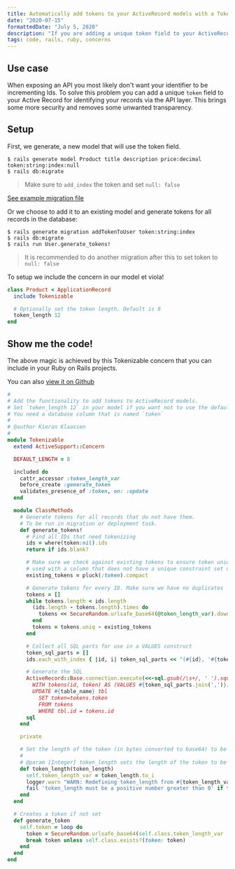 ```yaml
---
title: Automatically add tokens to your ActiveRecord models with a Tokenizable concern
date: "2020-07-15"
formattedDate: "July 5, 2020"
description: "If you are adding a unique token field to your ActiveRecord models this concern will help you set it up quickly."
tags: code, rails, ruby, concerns
---
```


<!-- FIXME: add github source -->
<!-- FIXME: add co-authors for code projects -->
<!-- FIXME: check if github project works correctly -->
<!-- FIXME: Add blogpost to github project -->

## Use case

When exposing an API you most likely don't want your identifier to be incrementing Ids.
To solve this problem you can add a unique `token` field to your Active Record for identifying
your records via the API layer. This brings some more security and removes some unwanted
transparency.

## Setup

First, we generate, a new model that will use the token field.

```shell
$ rails generate model Product title description price:decimal token:string:index:null
$ rails db:migrate
```

> Make sure to `add_index` the token and set `null: false`

[See example migration file](https://github.com/kieranklaassen/tokenizable-example/blob/master/db/migrate/20200715134857_create_products.rb)

Or we choose to add it to an existing model and generate tokens for all records in the database:

```shell
$ rails generate migration addTokenToUser token:string:index
$ rails db:migrate
$ rails run User.generate_tokens!
```

> It is recommended to do another migration after this to set token to `null: false`

To setup we include the concern in our model et viola!

```ruby
class Product < ApplicationRecord
  include Tokenizable

  # Optionally set the token length. Default is 8
  token_length 12
end
```

## Show me the code!

The above magic is achieved by this Tokenizable concern that you can include in your Ruby on Rails projects.

You can also [view it on Github](https://github.com/kieranklaassen/tokenizable-example/blob/master/app/models/concerns/tokenizable.rb)

```ruby
#
# Add the functionality to add tokens to ActiveRecord models.
# Set `token_length 12` in your model if you want not to use the default after including the conern
# You need a database column that is named `token`
#
# @author Kieran Klaassen
#
module Tokenizable
  extend ActiveSupport::Concern

  DEFAULT_LENGTH = 8

  included do
    cattr_accessor :token_length_var
    before_create :generate_token
    validates_presence_of :token, on: :update
  end

  module ClassMethods
    # Generate tokens for all records that do not have them.
    # To be run in migration or deployment task.
    def generate_tokens!
      # Find all IDs that need tokenizing
      ids = where(token:nil).ids
      return if ids.blank?

      # Make sure we check against existing tokens to ensure token uniqueness in case Tokenizable is
      # used with a column that does not have a unique constraint set up
      existing_tokens = pluck(:token).compact

      # Generate tokens for every ID. Make sure we have no duplicates
      tokens = []
      while tokens.length < ids.length
        (ids.length - tokens.length).times do
          tokens << SecureRandom.urlsafe_base64(@token_length_var).downcase
        end
        tokens = tokens.uniq - existing_tokens
      end

      # Collect all SQL parts for use in a VALUES construct
      token_sql_parts = []
      ids.each_with_index { |id, i| token_sql_parts << "(#{id}, '#{tokens[i]}')" }

      # Generate the SQL
      ActiveRecord::Base.connection.execute(<<-sql.gsub(/\s+/, ' ').squish)
        WITH tokens(id, token) AS (VALUES #{token_sql_parts.join(',')})
        UPDATE #{table_name} tbl
          SET token=tokens.token
          FROM tokens
          WHERE tbl.id = tokens.id
      sql
    end

    private

    # Set the length of the token (in bytes converted to base64) to be generated
    #
    # @param [Integer] token_length sets the length of the token to be generated
    def token_length(token_length)
      self.token_length_var = token_length.to_i
      logger.warn "WARN: Redefining token_length from #{token_length_var} to #{token_length}" if token_length_var
      fail 'token_length must be a positive number greater than 0' if token_length_var < 1
    end
  end

  # Creates a token if not set
  def generate_token
    self.token = loop do
      token = SecureRandom.urlsafe_base64(self.class.token_length_var || DEFAULT_LENGTH).downcase
      break token unless self.class.exists?(token: token)
    end
  end
end
```
